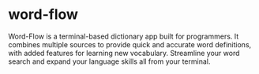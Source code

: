 # word-flow
Word-Flow is a terminal-based dictionary app built for programmers. It combines multiple sources to provide quick and accurate word definitions, with added features for learning new vocabulary. Streamline your word search and expand your language skills all from your terminal.
